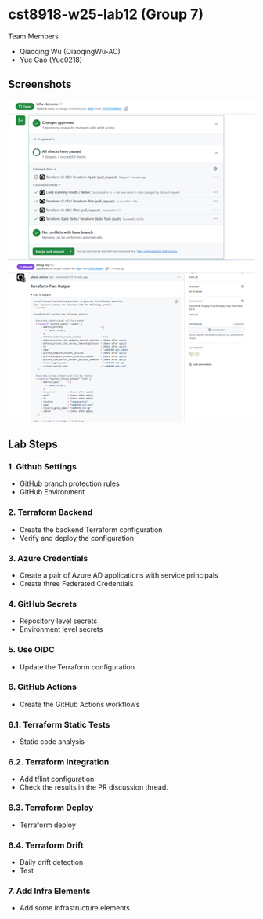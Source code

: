 # cst8918-w25-lab12 (Group 7)
Team Members
- Qiaoqing Wu (QiaoqingWu-AC)
- Yue Gao (Yue0218)
## Screenshots
![checks](./screenshots/pr-checks.png)
![plan](./screenshots/pr-tf-plan.png)
## Lab Steps
### 1. Github Settings
- GitHub branch protection rules
- GitHub Environment
### 2. Terraform Backend
- Create the backend Terraform configuration
- Verify and deploy the configuration
### 3. Azure Credentials
- Create a pair of Azure AD applications with service principals
- Create three Federated Credentials
### 4. GitHub Secrets
- Repository level secrets
- Environment level secrets
### 5. Use OIDC
- Update the Terraform configuration
### 6. GitHub Actions
- Create the GitHub Actions workflows
### 6.1. Terraform Static Tests
- Static code analysis
### 6.2. Terraform Integration
- Add tflint configuration
- Check the results in the PR discussion thread.
### 6.3. Terraform Deploy
- Terraform deploy
### 6.4. Terraform Drift
- Daily drift detection
- Test
### 7. Add Infra Elements
- Add some infrastructure elements